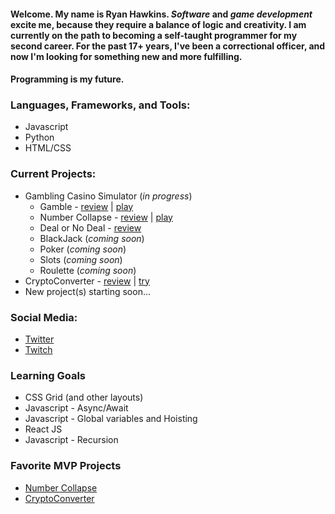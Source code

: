 #### Welcome. My name is Ryan Hawkins. _Software_ and _game development_ excite me, because they require a balance of logic and creativity. I am currently on the path to becoming a self-taught programmer for my second career. For the past 17+ years, I've been a correctional officer, and now I'm looking for something new and more fulfilling.

#### Programming is my future.

### Languages, Frameworks, and Tools:
- Javascript
- Python
- HTML/CSS


### Current Projects:
- Gambling Casino Simulator (_in progress_)
    - Gamble - [review](https://github.com/F5DevLife/Gamble) | [play](https://f5devlife.github.io/Gamble/)
    - Number Collapse - [review](https://github.com/F5DevLife/Hi-Low-Number-Collapse) | [play](https://f5devlife.github.io/Hi-Low-Number-Collapse/)
    - Deal or No Deal - [review](https://github.com/F5DevLife/Deal-or-No-Deal)
    - BlackJack (_coming soon_)
    - Poker (_coming soon_)
    - Slots (_coming soon_)
    - Roulette (_coming soon_)
- CryptoConverter - [review](https://github.com/F5DevLife/JS-CryptoConverter) | [try](https://f5devlife.github.io/JS-CryptoConverter)
- New project(s) starting soon...


### Social Media:
- [Twitter](https://twitter.com/f5devlife)
- [Twitch](https://www.twitch.tv/ryankhawkins)


### Learning Goals
- CSS Grid (and other layouts)
- Javascript - Async/Await
- Javascript - Global variables and Hoisting
- React JS
- Javascript - Recursion


### Favorite MVP Projects
- [Number Collapse](https://github.com/F5DevLife/Hi-Low-Number-Collapse)
- [CryptoConverter](https://github.com/F5DevLife/JS-CryptoConverter)
